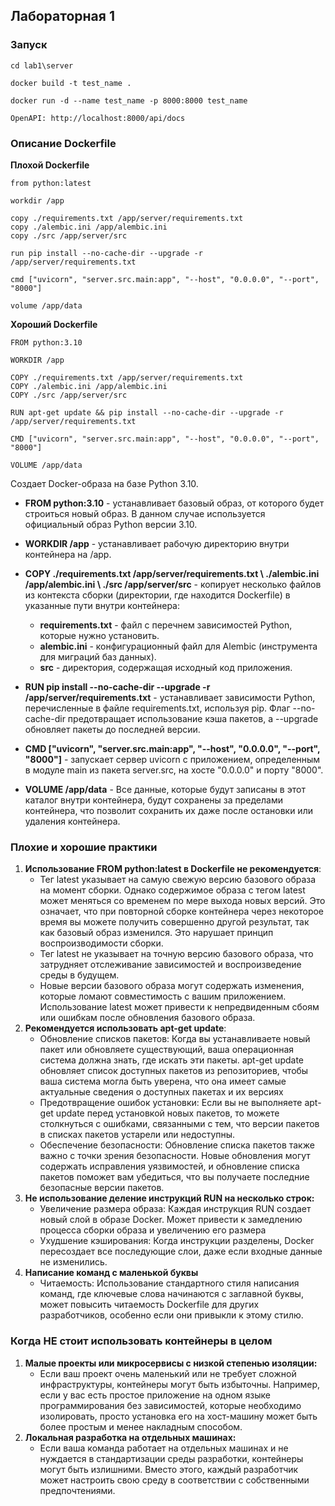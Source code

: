 ## Лабораторная 1

### Запуск
```commandline
cd lab1\server
```
```commandline
docker build -t test_name .
```
```commandline
docker run -d --name test_name -p 8000:8000 test_name
```
```commandline
OpenAPI: http://localhost:8000/api/docs
```
### Описание Dockerfile

**Плохой Dockerfile**
```
from python:latest

workdir /app

copy ./requirements.txt /app/server/requirements.txt
copy ./alembic.ini /app/alembic.ini
copy ./src /app/server/src

run pip install --no-cache-dir --upgrade -r /app/server/requirements.txt

cmd ["uvicorn", "server.src.main:app", "--host", "0.0.0.0", "--port", "8000"]

volume /app/data
```


**Хороший Dockerfile**
```
FROM python:3.10

WORKDIR /app

COPY ./requirements.txt /app/server/requirements.txt
COPY ./alembic.ini /app/alembic.ini
COPY ./src /app/server/src

RUN apt-get update && pip install --no-cache-dir --upgrade -r /app/server/requirements.txt

CMD ["uvicorn", "server.src.main:app", "--host", "0.0.0.0", "--port", "8000"]

VOLUME /app/data
```
Создает Docker-образа на базе Python 3.10.
- **FROM python:3.10** - устанавливает базовый образ, от которого будет строиться новый образ. В данном случае используется официальный образ Python версии 3.10.


- **WORKDIR /app** - устанавливает рабочую директорию внутри контейнера на /app.


- **COPY ./requirements.txt /app/server/requirements.txt \ ./alembic.ini /app/alembic.ini \ ./src /app/server/src** - копирует несколько файлов из контекста сборки (директории, где находится Dockerfile) в указанные пути внутри контейнера:
    - **requirements.txt** - файл с перечнем зависимостей Python, которые нужно установить.
    - **alembic.ini** - конфигурационный файл для Alembic (инструмента для миграций баз данных). 
    - **src** - директория, содержащая исходный код приложения.


- **RUN pip install --no-cache-dir --upgrade -r /app/server/requirements.txt** - устанавливает зависимости Python, перечисленные в файле requirements.txt, используя pip. Флаг --no-cache-dir предотвращает использование кэша пакетов, а --upgrade обновляет пакеты до последней версии.
- **CMD ["uvicorn", "server.src.main:app", "--host", "0.0.0.0", "--port", "8000"]** - запускает сервер uvicorn с приложением, определенным в модуле main из пакета server.src, на хосте "0.0.0.0" и порту "8000".
- **VOLUME /app/data** - Все данные, которые будут записаны в этот каталог внутри контейнера, будут сохранены за пределами контейнера, что позволит сохранить их даже после остановки или удаления контейнера.


### Плохие и хорошие практики
1. **Использование FROM python:latest в Dockerfile не рекомендуется**:
    - Тег latest указывает на самую свежую версию базового образа на момент сборки. Однако содержимое образа с тегом latest может меняться со временем по мере выхода новых версий. Это означает, что при повторной сборке контейнера через некоторое время вы можете получить совершенно другой результат, так как базовый образ изменился. Это нарушает принцип воспроизводимости сборки.
    - Тег latest не указывает на точную версию базового образа, что затрудняет отслеживание зависимостей и воспроизведение среды в будущем.
    - Новые версии базового образа могут содержать изменения, которые ломают совместимость с вашим приложением. Использование latest может привести к непредвиденным сбоям или ошибкам после обновления базового образа.
2. **Рекомендуется использовать apt-get update**:
    - Обновление списков пакетов: Когда вы устанавливаете новый пакет или обновляете существующий, ваша операционная система должна знать, где искать эти пакеты. apt-get update обновляет список доступных пакетов из репозиториев, чтобы ваша система могла быть уверена, что она имеет самые актуальные сведения о доступных пакетах и их версиях
    - Предотвращение ошибок установки: Если вы не выполняете apt-get update перед установкой новых пакетов, то можете столкнуться с ошибками, связанными с тем, что версии пакетов в списках пакетов устарели или недоступны.
    - Обеспечение безопасности: Обновление списка пакетов также важно с точки зрения безопасности. Новые обновления могут содержать исправления уязвимостей, и обновление списка пакетов поможет вам убедиться, что вы получаете последние безопасные версии пакетов.
3. **Не использование деление инструкций RUN на несколько строк:**
    - Увеличение размера образа: Каждая инструкция RUN создает новый слой в образе Docker. Может привести к замедлению процесса сборки образа и увеличению его размера 
    - Ухудшение кэширования: Когда инструкции разделены, Docker пересоздает все последующие слои, даже если входные данные не изменились.
4. **Написание команд с маленькой буквы**
    - Читаемость: Использование стандартного стиля написания команд, где ключевые слова начинаются с заглавной буквы, может повысить читаемость Dockerfile для других разработчиков, особенно если они привыкли к этому стилю.


### Когда НЕ стоит использовать контейнеры в целом
1. **Малые проекты или микросервисы с низкой степенью изоляции:** 
    - Если ваш проект очень маленький или не требует сложной инфраструктуры, контейнеры могут быть избыточны. Например, если у вас есть простое приложение на одном языке программирования без зависимостей, которые необходимо изолировать, просто установка его на хост-машину может быть более простым и менее накладным способом.
2. **Локальная разработка на отдельных машинах:**
   - Если ваша команда работает на отдельных машинах и не нуждается в стандартизации среды разработки, контейнеры могут быть излишними. Вместо этого, каждый разработчик может настроить свою среду в соответствии с собственными предпочтениями.
